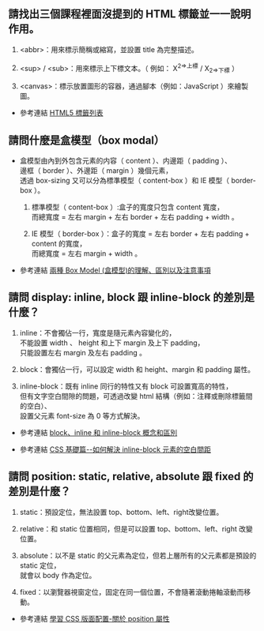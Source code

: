## 請找出三個課程裡面沒提到的 HTML 標籤並一一說明作用。

  1. &lt;abbr&gt;：用來標示簡稱或縮寫，並設置 title 為完整描述。

  2. &lt;sup&gt; / &lt;sub&gt;：用來標示上下標文本。（ 例如： X<sup>2=>上標</sup> / X<sub>2=>下標</sub> ）  

  3. &lt;canvas&gt;：標示放置圖形的容器，通過腳本（例如：JavaScript ）來繪製圖。  

- 參考連結 [HTML5 標籤列表](https://developer.mozilla.org/zh-CN/docs/Web/Guide/HTML/HTML5/HTML5_element_list)

## 請問什麼是盒模型（box modal）

- 盒模型由內到外包含元素的内容（ content ）、内邊距（ padding ）、  
邊框（ border ）、外邊距（ margin ）幾個元素，  
  透過 box-sizing 又可以分為標準模型（ content-box ）和 IE 模型（ border-box ）。

  1. 標準模型（ content-box ）:盒子的寬度只包含 content 寬度，  
  而總寬度 = 左右 margin + 左右 border + 左右 padding + width 。  
  
  2. IE 模型（ border-box ）：盒子的寬度 = 左右 border + 左右 padding + content 的寬度，  
  而總寬度 = 左右 margin + width 。

- 參考連結 [兩種 Box Model (盒模型)的理解、區別以及注意事項](https://www.jianshu.com/p/2e787c6d8ede)

## 請問 display: inline, block 跟 inline-block 的差別是什麼？

  1. inline：不會獨佔一行，寬度是隨元素內容變化的，  
不能設置 width 、 height 和上下 margin 及上下 padding，  
只能設置左右 margin 及左右 padding 。

  2. block：會獨佔一行，可以設定 width 和 height、margin 和 padding 屬性。
  3. inline-block：既有 inline 同行的特性又有 block 可設置寬高的特性，  
但有文字空白間隙的問題，可透過改變 html 結構（例如：注釋或刪除標籤間的空白）、  
設置父元素 font-size 為 0 等方式解決。

- 參考連結 [block、inline 和 inline-block 概念和區別](http://www.cnblogs.com/KeithWang/p/3139517.html)  

- 參考連結 [CSS 基礎篇--如何解決 inline-block 元素的空白間距](https://segmentfault.com/a/1190000003748030)

## 請問 position: static, relative, absolute 跟 fixed 的差別是什麼？

  1. static：預設定位，無法設置 top、bottom、left、right改變位置。  
  
  2. relative：和 static 位置相同，但是可以設置 top、bottom、left、right 改變位置。  
  
  3. absolute：以不是 static 的父元素為定位，但若上層所有的父元素都是預設的 static 定位，  
就會以 body 作為定位。  

  4. fixed：以瀏覽器視窗定位，固定在同一個位置，不會隨著滾動捲軸滾動而移動。  
  
- 參考連結 [學習 CSS 版面配置-關於 position 屬性](http://zh-tw.learnlayout.com/position.html)
